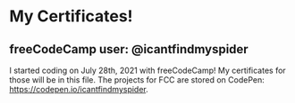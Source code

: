 # My Certificates!

## freeCodeCamp user: @icantfindmyspider

I started coding on July 28th, 2021 with freeCodeCamp! My certificates for those will be in this file. The projects for FCC are stored on CodePen: https://codepen.io/icantfindmyspider. 
